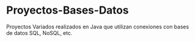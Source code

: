 # Proyectos-Bases-Datos
Proyectos Variados realizados en Java que utilizan conexiones con bases de datos SQL, NoSQL, etc.
